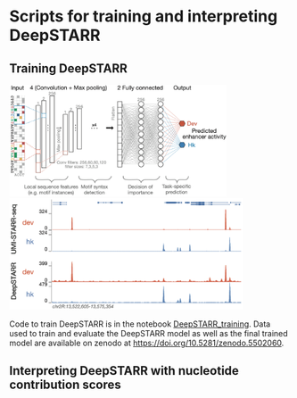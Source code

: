 # Scripts for training and interpreting DeepSTARR

## Training DeepSTARR

<p float="left" style="margin-bottom:0;margin-top:0;">
    <img height="200" src="../img/DeepSTARR.png">
    <img height="200" src="../img/DeepSTARR_predictions.png">
</p>

Code to train DeepSTARR is in the notebook [DeepSTARR_training](DeepSTARR_training.ipynb).
Data used to train and evaluate the DeepSTARR model as well as the final trained model are available on zenodo at https://doi.org/10.5281/zenodo.5502060.

## Interpreting DeepSTARR with nucleotide contribution scores



